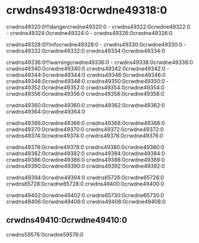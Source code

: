 # crwdns49318:0crwdne49318:0

crwdns49320:0!!!dangercrwdne49320:0
    - crwdns49322:0crwdne49322:0
    - crwdns49324:0crwdne49324:0
    - crwdns49326:0crwdne49326:0

crwdns49328:0!!!infocrwdne49328:0
    - crwdns49330:0crwdne49330:0
    - crwdns49332:0crwdne49332:0 crwdns49334:0crwdne49334:0

crwdns49336:0!!!warningcrwdne49336:0
    - crwdns49338:0crwdne49338:0 crwdns49340:0crwdne49340:0 crwdns49342:0crwdne49342:0
    - crwdns49344:0crwdne49344:0 crwdns49346:0crwdne49346:0 crwdns49348:0crwdne49348:0 crwdns49350:0crwdne49350:0
    - crwdns49352:0crwdne49352:0 crwdns49354:0crwdne49354:0 crwdns49356:0crwdne49356:0 crwdns49358:0crwdne49358:0

crwdns49360:0crwdne49360:0 crwdns49362:0crwdne49362:0 crwdns49364:0crwdne49364:0

crwdns49366:0crwdne49366:0 crwdns49368:0crwdne49368:0 crwdns49370:0crwdne49370:0 crwdns49372:0crwdne49372:0 crwdns49374:0crwdne49374:0 crwdns49376:0crwdne49376:0

crwdns49378:0crwdne49378:0 crwdns49380:0crwdne49380:0 crwdns49382:0crwdne49382:0 crwdns49384:0crwdne49384:0 crwdns49386:0crwdne49386:0 crwdns49388:0crwdne49388:0 crwdns49390:0crwdne49390:0 crwdns49392:0crwdne49392:0

crwdns49394:0crwdne49394:0 crwdns65726:0crwdne65726:0 crwdns65728:0crwdne65728:0 crwdns49400:0crwdne49400:0

crwdns49402:0crwdne49402:0 crwdns65730:0crwdne65730:0 crwdns49406:0crwdne49406:0 crwdns49408:0crwdne49408:0

## crwdns49410:0crwdne49410:0

crwdns59576:0crwdne59576:0
